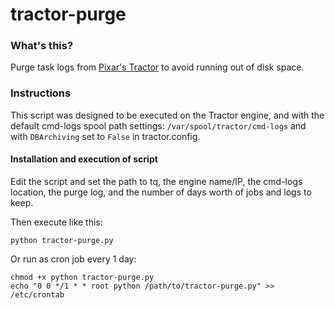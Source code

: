 # tractor-purge

### What's this?

Purge task logs from [Pixar's Tractor](https://renderman.pixar.com/view/pixars-tractor) to avoid running out of disk space.

### Instructions

This script was designed to be executed on the Tractor engine, and with the default cmd-logs spool path settings: `/var/spool/tractor/cmd-logs` and with `DBArchiving` set to `False` in tractor.config.

#### Installation and execution of script

Edit the script and set the path to tq, the engine name/IP, the cmd-logs location, the purge log, and the number of days worth of jobs and logs to keep.

Then execute like this:

    python tractor-purge.py


Or run as cron job every 1 day:

    chmod +x python tractor-purge.py
    echo "0 0 */1 * * root python /path/to/tractor-purge.py" >> /etc/crontab


